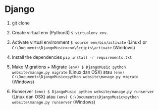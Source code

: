 # Django 



1. git clone

2. Create virtual env (Python3) `$ virtualenv env`.

3. Activate virtual environment `$ source env/bin/activate` (Linux) or `C:\Documents\DjangoMusic>env\Scripts\activate` (Windows)

4. Install the dependencies  `pip install -r requirements.txt`

5. Make Migrations + Migrate `(env) $ DjangoMusic python website/manage.py migrate` (Linux dan OSX) atau `(env) C:\Documents\DjangoMusic>python website\manage.py migrate` (Windows)

6. Runserver `(env) $ DjangoMusic python website/manage.py runserver` (Linux dan OSX) atau `(env) C:\Documents\DjangoMusic>python website\manage.py runserver` (Windows)

